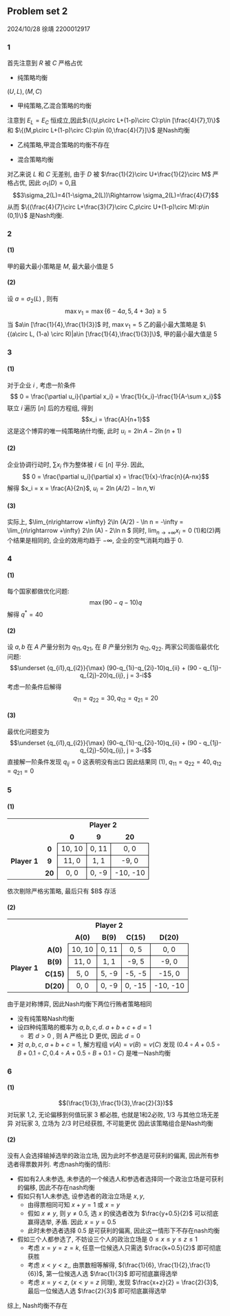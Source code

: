 ## Problem set 2
2024/10/28
徐靖 2200012917
### 1
首先注意到 $R$ 被 $C$ 严格占优
- 纯策略均衡

$(U,L),(M,C)$
- 甲纯策略,乙混合策略的均衡

注意到 $E_L=E_C$ 恒成立,因此$\{(U,p\circ L+(1-p)\circ C):p\in [\frac{4}{7},1)\}$ 和 $\{(M,p\circ L+(1-p)\circ C):p\in (0,\frac{4}{7}]\}$ 是Nash均衡
- 乙纯策略,甲混合策略的均衡不存在

- 混合策略均衡

对乙来说 $L$ 和 $C$ 无差别, 由于 $D$ 被 $\frac{1}{2}\circ U+\frac{1}{2}\circ M$ 严格占优, 因此 $\sigma_1(D)=0$,且
$$3\sigma_2(L)=4(1-\sigma_2(L))\Rightarrow \sigma_2(L)=\frac{4}{7}$$
从而 $\{(\frac{4}{7}\circ L+\frac{3}{7}\circ C,p\circ U+(1-p)\circ M):p\in (0,1)\}$ 是Nash均衡.

### 2
#### (1)
甲的最大最小策略是 $M$, 最大最小值是 $5$
#### (2)
设 $a = \sigma_2(L)$ , 则有
$$\max v_1 = \max \{6-4a,5,4+3a\} \ge 5$$
当 $a\in [\frac{1}{4},\frac{1}{3}]$ 时, $\max v_1 = 5$
乙的最小最大策略是 $\{(a\circ L, (1-a) \circ R)|a\in [\frac{1}{4},\frac{1}{3}]\}$, 甲的最小最大值是 5 
### 3
#### (1)
对于企业 $i$ , 考虑一阶条件
$$ 0 = \frac{\partial u_i}{\partial x_i} = \frac{1}{x_i}-\frac{1}{A-\sum x_i}$$
联立 $i$ 遍历 $[n]$ 后的方程组, 得到
$$x_i = \frac{A}{n+1}$$
这是这个博弈的唯一纯策略纳什均衡, 此时 $u_i = 2\ln A - 2\ln (n+1)$
#### (2)
企业协调行动时, $\sum x_i$ 作为整体被 $i\in [n]$ 平分. 因此,
$$ 0 = \frac{\partial u_i}{\partial x} = \frac{1}{x}-\frac{n}{A-nx}$$
解得 $x_i = x = \frac{A}{2n}$, $u_i = 2\ln (A/2) - \ln n, \forall i$
#### (3)
实际上, $\lim_{n\rightarrow +\infty} 2\ln (A/2) - \ln n  = -\infty = \lim_{n\rightarrow +\infty} 2\ln (A) - 2\ln n $
同时,  $\lim_{n\rightarrow +\infty} x_i = 0$
(1)和(2)两个结果是相同的, 企业的效用均趋于 $-\infty$, 企业的空气消耗均趋于 $0$.

### 4
#### (1)
每个国家都做优化问题:
$$\max (90-q-10)q$$
解得 $q^* = 40$
#### (2)
设 $a, b$ 在 $A$ 产量分别为 $q_{11},q_{21}$, 在 $B$ 产量分别为 $q_{12},q_{22}$. 两家公司面临最优化问题:
$$\underset {q_{i1},q_{i2}}{\max} (90-q_{1i}-q_{2i}-10)q_{ii} + (90 - q_{1j}-q_{2j}-20)q_{ij}, j = 3-i$$ 
考虑一阶条件后解得
$$q_{11}=q_{22} = 30, q_{12}=q_{21}=20$$
#### (3)
最优化问题变为
$$\underset {q_{i1},q_{i2}}{\max} (90-q_{1i}-q_{2i}-10)q_{ii} + (90 - q_{1j}-q_{2j}-50)q_{ij}, j = 3-i$$ 
直接解一阶条件发现 $q_{ij}=0$ 这表明没有出口
因此结果同 (1), $q_{11}=q_{22}=40, q_{12}=q_{21}=0$
### 5
#### (1)
<table>
    <tr>
        <th colspan="2" style="border:none;"></th>
        <th colspan="3" style="border:none; text-align:center">Player 2</th>
    </tr>
    <tr>
        <th colspan="2" style="border:none;"></th>
        <th style="border:none; text-align:center;">0</th>
        <th style="border:none; text-align:center;">9</th>
        <th style="border:none; text-align:center;">20</th>
    </tr>
    <tr>
        <th rowspan="3" style="border:none; text-align:center; vertical-align:middle">Player 1</th>
        <th style="border:none; text-align:center;">0</th>
        <td style="border: 1px solid black; text-align:center; vertical-align:middle;">10, 10</td>
        <td style="border: 1px solid black; text-align:center; vertical-align:middle;">0, 11</td>
        <td style="border: 1px solid black; text-align:center; vertical-align:middle;">0, 0</td>
    </tr>
    <tr>
        <th style="border:none; text-align:center;">9</th>
        <td style="border: 1px solid black; text-align:center; vertical-align:middle;">11, 0</td>
        <td style="border: 1px solid black; text-align:center; vertical-align:middle;">1, 1</td>
        <td style="border: 1px solid black; text-align:center; vertical-align:middle;">-9, 0</td>
    </tr>
    <tr>
        <th style="border:none; text-align:center;">20</th>
        <td style="border: 1px solid black; text-align:center; vertical-align:middle;">0, 0</td>
        <td style="border: 1px solid black; text-align:center; vertical-align:middle;">0, -9</td>
        <td style="border: 1px solid black; text-align:center; vertical-align:middle;">-10, -10</td>
    </tr>
</table>
依次剔除严格劣策略, 最后只有 $B$ 存活

#### (2)
<table>
    <tr>
        <th colspan="2" style="border:none;"></th>
        <th colspan="3" style="border:none; text-align:center">Player 2</th>
    </tr>
    <tr>
        <th colspan="2" style="border:none;"></th>
        <th style="border:none; text-align:center;">A(0)</th>
        <th style="border:none; text-align:center;">B(9)</th>
        <th style="border:none; text-align:center;">C(15)</th>
        <th style="border:none; text-align:center;">D(20)</th>
    </tr>
    <tr>
        <th rowspan="4" style="border:none; text-align:center; vertical-align:middle">Player 1</th>
        <th style="border:none; text-align:center;">A(0)</th>
        <td style="border: 1px solid black; text-align:center; vertical-align:middle;">10, 10</td>
        <td style="border: 1px solid black; text-align:center; vertical-align:middle;">0, 11</td>
        <td style="border: 1px solid black; text-align:center; vertical-align:middle;">0, 5</td>
        <td style="border: 1px solid black; text-align:center; vertical-align:middle;">0, 0</td>
    </tr>
    <tr>
        <th style="border:none; text-align:center;">B(9)</th>
        <td style="border: 1px solid black; text-align:center; vertical-align:middle;">11, 0</td>
        <td style="border: 1px solid black; text-align:center; vertical-align:middle;">1, 1</td>
        <td style="border: 1px solid black; text-align:center; vertical-align:middle;">-9, 5</td>
        <td style="border: 1px solid black; text-align:center; vertical-align:middle;">-9, 0</td>
    </tr>
    <tr>
        <th style="border:none; text-align:center;">C(15)</th>
        <td style="border: 1px solid black; text-align:center; vertical-align:middle;">5, 0</td>
        <td style="border: 1px solid black; text-align:center; vertical-align:middle;">5, -9</td>
        <td style="border: 1px solid black; text-align:center; vertical-align:middle;">-5, -5</td>
        <td style="border: 1px solid black; text-align:center; vertical-align:middle;">-15, 0</td>
    </tr>
    <tr>
        <th style="border:none; text-align:center;">D(20)</th>
        <td style="border: 1px solid black; text-align:center; vertical-align:middle;">0, 0</td>
        <td style="border: 1px solid black; text-align:center; vertical-align:middle;">0, -9</td>
        <td style="border: 1px solid black; text-align:center; vertical-align:middle;">0, -15</td>
        <td style="border: 1px solid black; text-align:center; vertical-align:middle;">-10, -10</td>
    </tr>
</table>

由于是对称博弈, 因此Nash均衡下两位行贿者策略相同
- 没有纯策略Nash均衡
- 设四种纯策略的概率为 $a,b,c,d.\; a+b+c+d=1$
  - 若 $d>0$ , 则 A 严格比 D 更优, 因此 $d=0$
- 对 $a,b,c,\; a+b+c=1$, 解方程组 $v(A)=v(B)=v(C)$ 发现
$(0.4\circ A+0.5\circ B+0.1\circ C,0.4\circ A+0.5\circ B+0.1\circ C)$ 是唯一Nash均衡
### 6
#### (1)
$$(\frac{1}{3},\frac{1}{3},\frac{2}{3})$$
对玩家 1,2, 无论偏移到何值玩家 3 都必胜, 也就是1和2必败, $1/3$ 与其他立场无差异
对玩家 3, 立场为 $2/3$ 时已经获胜, 不可能更优
因此该策略组合是Nash均衡
#### (2)
没有人会选择输掉选举的政治立场, 因为此时不参选是可获利的偏离, 因此所有参选者得票数并列.
考虑nash均衡的情形:
- 假如有2人未参选, 未参选的一个候选人和参选者选择同一个政治立场是可获利的偏移, 因此不存在nash均衡
- 假如只有1人未参选, 设参选者的政治立场是 $x,y$, 
  - 由得票相同可知 $x+y=1$ 或 $x=y$
  - 假如 $x\neq y$, 则 $y\neq 0.5$,  选 $x$ 的侯选者改为 $\frac{y+0.5}{2}$ 可以彻底赢得选举, 矛盾. 因此 $x=y=0.5$
  - 此时未参选者选择 $0.5$ 是可获利的偏离, 因此这一情形下不存在nash均衡
- 假如三个人都参选了, 不妨设三个人的政治立场是 $0\leq x\leq y\leq z \leq 1$
  - 考虑 $x = y = z=k$, 任意一位候选人只需选 $\frac{k+0.5}{2}$ 即可彻底获胜
  - 考虑 $x<y<z,$, 由票数相等解得, $(\frac{1}{6}, \frac{1}{2},\frac{1}{6})$, 第一位候选人选 $\frac{1}{3}$ 即可彻底赢得选举
  - 考虑 $x=y<z$, ($x<y=z$ 同理), 发现 $\frac{x+z}{2} = \frac{2}{3}$, 最后一位候选人选 $\frac{2}{3}$ 即可彻底赢得选举

综上, Nash均衡不存在